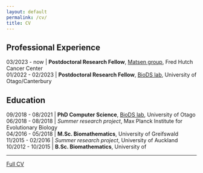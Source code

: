 ```yaml
---
layout: default
permalink: /cv/
title: CV
---
```


## Professional Experience
03/2023 - now | **Postdoctoral Research Fellow**, [Matsen group](https://matsen.fredhutch.org/), Fred Hutch Cancer Center  
01/2022 - 02/2023 | **Postdoctoral Research Fellow**, [BioDS lab](https://biods.org/), University of Otago/Canterbury


##  Education

09/2018 - 08/2021 | **PhD Computer Science**, [BioDS lab](https://biods.org/), University of Otago  
06/2018 - 08/2018 | *Summer research project*, Max Planck Institute for Evolutionary Biology  
04/2016 - 05/2018 | **M.Sc. Biomathematics**, University of Greifswald  
11/2015 - 02/2016 | *Summer research project*, University of Auckland  
10/2012 - 10/2015 | **B.Sc. Biomathematics**, University of   

---

[Full CV](cv.pdf)
